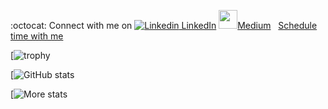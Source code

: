 :octocat: Connect with me on [![Linkedin](https://i.stack.imgur.com/gVE0j.png) LinkedIn](https://www.linkedin.com/in/ski-s)
[<img src="https://cdn-icons-png.flaticon.com/512/5968/5968906.png" width="30">Medium</img>](https://vinayski.medium.com)
&nbsp;
[Schedule time with me](https://calendly.com/megamanics/25min?hide_event_type_details=1&hide_gdpr_banner=1)

[![trophy](https://github-profile-trophy.vercel.app/?username=megamanics&theme=onedark)


[![GitHub stats](https://github-readme-stats.vercel.app/api?username=megamanics)

[![More stats](https://github-readme-streak-stats.herokuapp.com/?user=megamanics&theme=dark&hide_border=true&date_format=M%20j%5B%2C%20Y%5D)
